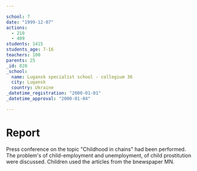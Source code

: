 ```yaml
---

school: 7
date: "1999-12-07"
actions:
  - 210
  - 409
students: 1415
students_age: 7-16
teachers: 100
parents: 25
_id: 820
_school:
  name: Lugansk specialist school - collegium 36
  city: Lugansk
  country: Ukraine
_datetime_registration: "2000-01-01"
_datetime_approval: "2000-01-04"

---
```


# Report

Press conference on the topic "Childhood in chains" had been performed. The problem's of child-employment and unemployment, of child prostitution were discussed. Children used the articles from the bnewspaper MN.
